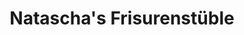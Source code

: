 ---
title: "Natascha's Frisurenstüble"
url: /rottenburg-am-neckar/nataschas-frisurenstueble/
shop: Friseur
---
